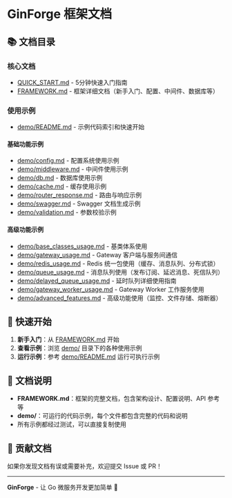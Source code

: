 # GinForge 框架文档

## 📚 文档目录

### 核心文档
- [QUICK_START.md](./QUICK_START.md) - 5分钟快速入门指南
- [FRAMEWORK.md](./FRAMEWORK.md) - 框架详细文档（新手入门、配置、中间件、数据库等）

### 使用示例
- [demo/README.md](./demo/README.md) - 示例代码索引和快速开始

#### 基础功能示例
- [demo/config.md](./demo/config.md) - 配置系统使用示例
- [demo/middleware.md](./demo/middleware.md) - 中间件使用示例
- [demo/db.md](./demo/db.md) - 数据库使用示例
- [demo/cache.md](./demo/cache.md) - 缓存使用示例
- [demo/router_response.md](./demo/router_response.md) - 路由与响应示例
- [demo/swagger.md](./demo/swagger.md) - Swagger 文档生成示例
- [demo/validation.md](./demo/validation.md) - 参数校验示例

#### 高级功能示例
- [demo/base_classes_usage.md](./demo/base_classes_usage.md) - 基类体系使用
- [demo/gateway_usage.md](./demo/gateway_usage.md) - Gateway 客户端与服务间通信
- [demo/redis_usage.md](./demo/redis_usage.md) - Redis 统一包使用（缓存、消息队列、分布式锁）
- [demo/queue_usage.md](./demo/queue_usage.md) - 消息队列使用（发布订阅、延迟消息、死信队列）
- [demo/delayed_queue_usage.md](./demo/delayed_queue_usage.md) - 延时队列详细使用指南
- [demo/gateway_worker_usage.md](./demo/gateway_worker_usage.md) - Gateway Worker 工作服务使用
- [demo/advanced_features.md](./demo/advanced_features.md) - 高级功能使用（监控、文件存储、熔断器）

## 🚀 快速开始

1. **新手入门**：从 [FRAMEWORK.md](./FRAMEWORK.md) 开始
2. **查看示例**：浏览 [demo/](./demo/) 目录下的各种使用示例
3. **运行示例**：参考 [demo/README.md](./demo/README.md) 运行可执行示例

## 📖 文档说明

- **FRAMEWORK.md**：框架的完整文档，包含架构设计、配置说明、API 参考等
- **demo/**：可运行的代码示例，每个文件都包含完整的代码和说明
- 所有示例都经过测试，可以直接复制使用

## 🔧 贡献文档

如果你发现文档有误或需要补充，欢迎提交 Issue 或 PR！

---

**GinForge** - 让 Go 微服务开发更加简单 🚀
